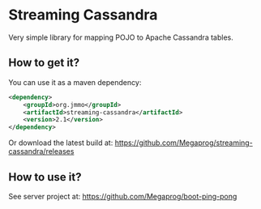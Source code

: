 Streaming Cassandra
=============

Very simple library for mapping POJO to Apache Cassandra tables.

## How to get it?

You can use it as a maven dependency:

```xml
<dependency>
    <groupId>org.jmmo</groupId>
    <artifactId>streaming-cassandra</artifactId>
    <version>2.1</version>
</dependency>
```

Or download the latest build at:
    https://github.com/Megaprog/streaming-cassandra/releases

## How to use it?

See server project at:
    https://github.com/Megaprog/boot-ping-pong

```java

```